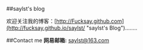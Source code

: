 ##saylst's blog

欢迎关注我的博客：[http://Fucksay.github.com](http://fucksay.github.io/saylst/ "saylst's Blog")........


##Contact me
__网易邮箱:__ [saylst@163.com](mailto:saylst@163.com)
